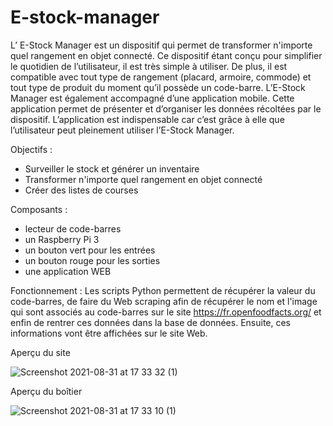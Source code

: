 # E-stock-manager
L’ E-Stock Manager est un dispositif qui permet de transformer n'importe quel rangement en objet connecté. Ce dispositif étant conçu pour simplifier le quotidien de l’utilisateur, il est très simple à utiliser. De plus, il est compatible avec tout type de rangement (placard, armoire, commode) et tout type de produit du moment qu’il possède un code-barre. L’E-Stock Manager est également accompagné d’une application mobile. Cette application permet de présenter et d’organiser les données récoltées par le dispositif. L’application est indispensable car c’est grâce à elle que l’utilisateur peut pleinement utiliser l’E-Stock Manager. 

Objectifs : 
- Surveiller le stock et générer un inventaire 
- Transformer n'importe quel rangement en objet connecté 
- Créer des listes de courses 

Composants : 
- lecteur de code-barres 
- un Raspberry Pi 3 
- un bouton vert pour les entrées 
- un bouton rouge pour les sorties 
- une application WEB

Fonctionnement : 
Les scripts Python permettent de récupérer la valeur du code-barres, de faire du Web scraping afin de récupérer le nom et l'image qui sont associés au code-barres sur le site https://fr.openfoodfacts.org/ et enfin de rentrer ces données dans la base de données. Ensuite, ces informations vont être affichées sur le site Web. 

Aperçu du site

![Screenshot 2021-08-31 at 17 33 32 (1)](https://user-images.githubusercontent.com/88400903/131533641-c0ddc03e-9345-4b06-9be8-d3b88818e8db.png)

Aperçu du boîtier 

![Screenshot 2021-08-31 at 17 33 10 (1)](https://user-images.githubusercontent.com/88400903/131533644-dd48a228-5738-4060-84c2-f5e290a05be4.png)
